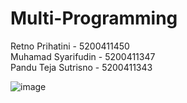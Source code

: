 # Multi-Programming

<p> Retno Prihatini - 5200411450</br>
  Muhamad Syarifudin - 5200411347</br>
 Pandu Teja Sutrisno - 5200411343</p>
 
 ![image](https://user-images.githubusercontent.com/63797602/148773319-2f54e084-1230-459f-b911-5fb6f86c3644.png)
